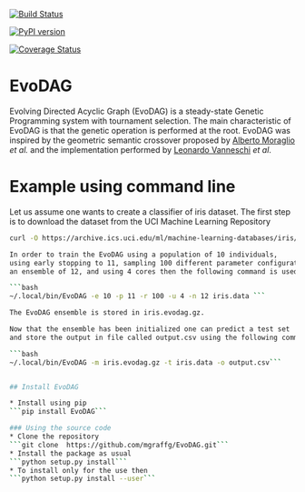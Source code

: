 [![Build Status](https://travis-ci.org/mgraffg/EvoDAG.svg?branch=master)](https://travis-ci.org/mgraffg/EvoDAG)

[![PyPI version](https://badge.fury.io/py/EvoDAG.svg)](https://badge.fury.io/py/EvoDAG)

[![Coverage Status](https://coveralls.io/repos/github/mgraffg/EvoDAG/badge.svg?branch=master)](https://coveralls.io/github/mgraffg/EvoDAG?branch=master)

# EvoDAG

Evolving Directed Acyclic Graph (EvoDAG) is a steady-state Genetic Programming system
with tournament selection. The main characteristic of EvoDAG is that
the genetic operation is performed at the root. EvoDAG was inspired
by the geometric semantic crossover proposed by 
[Alberto Moraglio](https://scholar.google.com.mx/citations?user=0y4XRI0AAAAJ&hl=en&oi=ao)
_et al._ and the implementation performed by
[Leonardo Vanneschi](https://scholar.google.com.mx/citations?user=uR5K07QAAAAJ&hl=en&oi=ao)
_et al_.

# Example using command line

Let us assume one wants to create a classifier of iris dataset. The
first step is to download the dataset from the UCI Machine Learning
Repository

```bash   
curl -O https://archive.ics.uci.edu/ml/machine-learning-databases/iris/iris.data```

In order to train the EvoDAG using a population of 10 individuals,
using early stopping to 11, sampling 100 different parameter configurations, creating
an ensemble of 12, and using 4 cores then the following command is used:

```bash   
~/.local/bin/EvoDAG -e 10 -p 11 -r 100 -u 4 -n 12 iris.data ```

The EvoDAG ensemble is stored in iris.evodag.gz. 

Now that the ensemble has been initialized one can predict a test set
and store the output in file called output.csv using the following command.

```bash   
~/.local/bin/EvoDAG -m iris.evodag.gz -t iris.data -o output.csv```


## Install EvoDAG

* Install using pip  
```pip install EvoDAG```

### Using the source code
* Clone the repository  
```git clone  https://github.com/mgraffg/EvoDAG.git```
* Install the package as usual  
```python setup.py install```
* To install only for the use then  
```python setup.py install --user```


